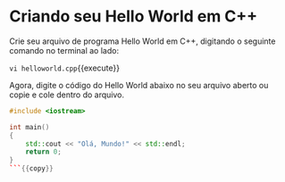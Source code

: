 # Criando seu Hello World em C++

Crie seu arquivo de programa Hello World em C++, digitando o seguinte comando no terminal ao lado:

`vi helloworld.cpp`{{execute}}


Agora, digite o código do Hello World abaixo no seu arquivo aberto ou copie e cole dentro do arquivo. 


```cpp
#include <iostream>

int main()
{
    std::cout << "Olá, Mundo!" << std::endl;
    return 0;
}
```{{copy}}